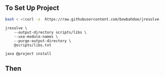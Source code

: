 ## To Set Up Project

```bash
bash < <(curl -s  https://raw.githubusercontent.com/bowbahdoe/jresolve-cli/main/install)
```

```shell
jresolve \
    --output-directory scripts/libs \
    --use-module-names \
    --purge-output-directory \
    @scripts/libs.txt
```

```shell
java @project install
```

## Then
